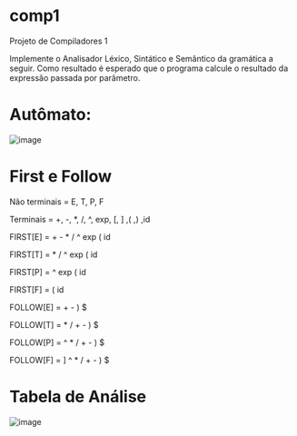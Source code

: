 # comp1
Projeto de Compiladores 1 

  Implemente o Analisador Léxico, Sintático e Semântico da gramática a seguir. 
  Como resultado é esperado que o programa calcule o resultado da expressão passada por parâmetro.

# Autômato: 

![image](https://user-images.githubusercontent.com/67402140/174203544-3aab8aa4-2526-4ac7-ad8b-e89a75bb5197.png)

# First e Follow
Não terminais =  E, T, P, F

Terminais = +, -, *, /, ^, exp, [, ] ,( ,) ,id
 
FIRST[E] = + - * / ^ exp ( id

FIRST[T] = * / ^ exp ( id  

FIRST[P] = ^ exp ( id  

FIRST[F] = ( id
 
FOLLOW[E] = + - ) $

FOLLOW[T] = * / + - ) $

FOLLOW[P] = ^ * / + - ) $

FOLLOW[F] = ] ^ * / + - ) $


# Tabela de Análise

![image](https://user-images.githubusercontent.com/67402140/174445185-3a12bb3c-4335-453c-a647-dbceafe4fef5.png)
